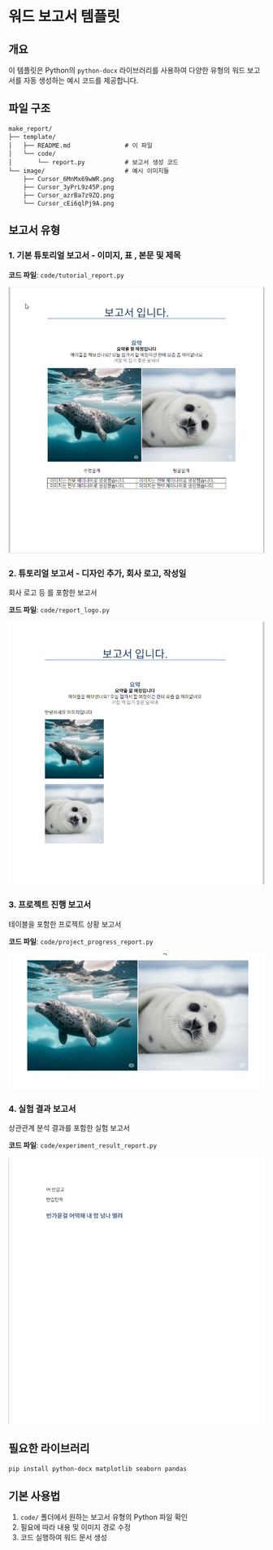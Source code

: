 # 워드 보고서 템플릿

## 개요

이 템플릿은 Python의 `python-docx` 라이브러리를 사용하여 다양한 유형의 워드 보고서를 자동 생성하는 예시 코드를 제공합니다.

## 파일 구조

```
make_report/
├── template/
│   ├── README.md               # 이 파일
│   └── code/
│       └── report.py           # 보고서 생성 코드
└── image/                      # 예시 이미지들
    ├── Cursor_6MnMx69wWR.png
    ├── Cursor_3yPrL9z45P.png
    ├── Cursor_azrBa7z9ZQ.png
    └── Cursor_cEi6qlPj9A.png
```

## 보고서 유형

### 1. 기본 튜토리얼 보고서 - 이미지, 표 , 본문 및 제목

**코드 파일**: `code/tutorial_report.py`

![기본 보고서 예시](../image/Cursor_6MnMx69wWR.png)

### 2. 튜토리얼 보고서 - 디자인 추가, 회사 로고, 작성일 

회사 로고 등 를 포함한 보고서

**코드 파일**: `code/report_logo.py`

![데이터 분석 보고서 예시](../image/Cursor_3yPrL9z45P.png)

### 3. 프로젝트 진행 보고서

테이블을 포함한 프로젝트 상황 보고서

**코드 파일**: `code/project_progress_report.py`

![프로젝트 진행 보고서 예시](../image/Cursor_azrBa7z9ZQ.png)

### 4. 실험 결과 보고서

상관관계 분석 결과를 포함한 실험 보고서

**코드 파일**: `code/experiment_result_report.py`

![실험 결과 보고서 예시](../image/Cursor_cEi6qlPj9A.png)

## 필요한 라이브러리

```bash
pip install python-docx matplotlib seaborn pandas
```

## 기본 사용법

1. `code/` 폴더에서 원하는 보고서 유형의 Python 파일 확인
2. 필요에 따라 내용 및 이미지 경로 수정
3. 코드 실행하여 워드 문서 생성
